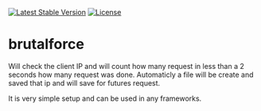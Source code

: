 [![Latest Stable Version](https://poser.pugx.org/phpunit/rmanara/brutalforce)](https://packagist.org/packages/rmanara/brutalforce)
[![License](https://poser.pugx.org/phpunit/rmanara/brutalforce)](https://packagist.org/packages/rmanara/brutalforce)

# brutalforce
Will check  the client IP and will count how many request in less than a 2 seconds how many request was done.
Automaticly a file will be create and saved that ip and will save for futures request.

It is very simple setup and can be used in any frameworks.


